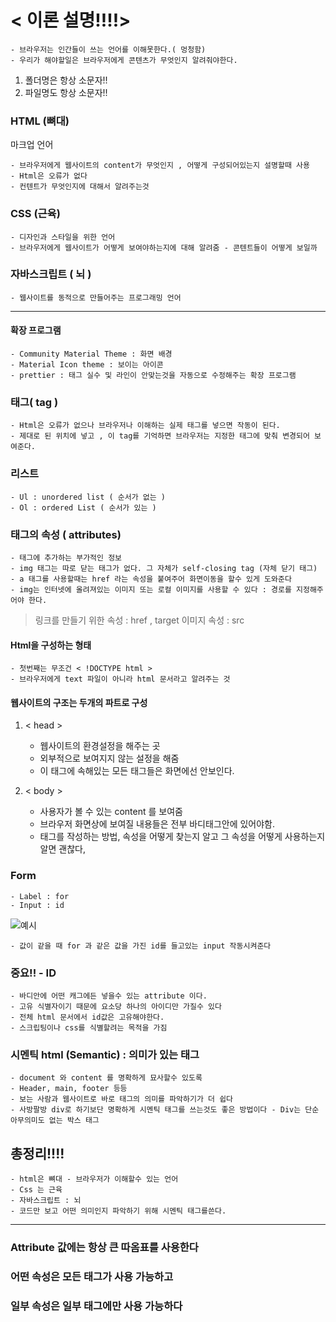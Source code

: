 # < 이론 설명!!!!>

    - 브라우저는 인간들이 쓰는 언어를 이해못한다.( 멍청함)
    - 우리가 해야할일은 브라우저에게 콘텐츠가 무엇인지 알려줘야한다.

1. 폴더명은 항상 소문자!!
2. 파일명도 항상 소문자!!

### HTML (뼈대)

마크업 언어

    - 브라우저에게 웹사이트의 content가 무엇인지 , 어떻게 구성되어있는지 설명할때 사용
    - Html은 오류가 없다
    - 컨텐트가 무엇인지에 대해서 알려주는것

### CSS (근육)

    - 디자인과 스타일을 위한 언어
    - 브라우저에게 웹사이트가 어떻게 보여야하는지에 대해 알려줌 - 콘텐트들이 어떻게 보일까

### 자바스크립트 ( 뇌 )

    - 웹사이트를 동적으로 만들어주는 프로그래밍 언어

---

#### 확장 프로그램

    - Community Material Theme : 화면 배경
    - Material Icon theme : 보이는 아이콘
    - prettier : 태그 실수 및 라인이 안맞는것을 자동으로 수정해주는 확장 프로그램

### 태그( tag )

    - Html은 오류가 없으나 브라우저나 이해하는 실제 태그를 넣으면 작동이 된다.
    - 제대로 된 위치에 넣고 , 이 tag를 기억하면 브라우저는 지정한 태그에 맞춰 변경되어 보여준다.

### 리스트

    - Ul : unordered list ( 순서가 없는 )
    - Ol : ordered List ( 순서가 있는 )

### 태그의 속성 ( attributes)

    - 태그에 추가하는 부가적인 정보
    - img 태그는 따로 닫는 태그가 없다. 그 자체가 self-closing tag (자체 닫기 태그)
    - a 태그를 사용할때는 href 라는 속성을 붙여주어 화면이동을 할수 있게 도와준다
    - img는 인터넷에 올려져있는 이미지 또는 로컬 이미지를 사용할 수 있다 : 경로를 지정해주어야 한다.
> 링크를 만들기 위한 속성 : href , target
> 이미지 속성 : src

#### Html을 구성하는 형태

    - 첫번째는 무조건 < !DOCTYPE html >
    - 브라우저에게 text 파일이 아니라 html 문서라고 알려주는 것

#### 웹사이트의 구조는 두개의 파트로 구성

1. < head >

    - 웹사이트의 환경설정을 해주는 곳
    - 외부적으로 보여지지 않는 설정을 해줌
    - 이 태그에 속해있는 모든 태그들은 화면에선 안보인다.

2. < body >

    - 사용자가 볼 수 있는 content 를 보여줌
    - 브라우저 화면상에 보여질 내용들은 전부 바디태그안에 있어야함.
    - 태그를 작성하는 방법, 속성을 어떻게 찾는지 알고 그 속성을 어떻게 사용하는지 알면 괜찮다,

### Form    
    - Label : for
    - Input : id
![예시](https://user-images.githubusercontent.com/50939886/138669464-efcac021-788f-413b-aeaa-578d4837b9dd.png)

    - 값이 같을 때 for 과 같은 값을 가진 id를 들고있는 input 작동시켜준다

### 중요!! - ID
    - 바디안에 어떤 캐그에든 넣을수 있는 attribute 이다.
    - 고유 식별자이기 때문에 요소당 하나의 아이디만 가질수 있다
    - 전체 html 문서에서 id값은 고유해야한다.
    - 스크립팅이나 css를 식별할려는 목적을 가짐

### 시멘틱 html (Semantic) : 의미가 있는 태그
    - document 와 content 를 명확하게 묘사할수 있도록
    - Header, main, footer 등등
    - 보는 사람과 웹사이트로 바로 태그의 의미를 파악하기가 더 쉽다
    - 사방팔방 div로 하기보단 명확하게 시멘틱 태그를 쓰는것도 좋은 방법이다 - Div는 단순 아무의미도 없는 박스 태그

## 총정리!!!!
    - html은 뼈대 - 브라우저가 이해할수 있는 언어
    - Css 는 근육
    - 자바스크립트 : 뇌
    - 코드만 보고 어떤 의미인지 파악하기 위해 시멘틱 태그를쓴다.
---

### Attribute 값에는 항상 큰 따옴표를 사용한다

### 어떤 속성은 모든 태그가 사용 가능하고

### 일부 속성은 일부 태그에만 사용 가능하다
